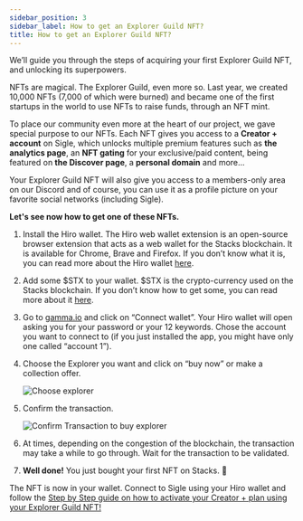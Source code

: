 ```yaml
---
sidebar_position: 3
sidebar_label: How to get an Explorer Guild NFT?
title: How to get an Explorer Guild NFT?
---
```


We’ll guide you through the steps of acquiring your first Explorer Guild NFT, and unlocking its superpowers.

NFTs are magical. The Explorer Guild, even more so. Last year, we created 10,000 NFTs (7,000 of which were burned) and became one of the first startups in the world to use NFTs to raise funds, through an NFT mint.

To place our community even more at the heart of our project, we gave special purpose to our NFTs. Each NFT gives you access to a **Creator + account** on Sigle, which unlocks multiple premium features such as **the analytics page**, an **NFT gating** for your exclusive/paid content, being featured on **the Discover page**, a **personal domain** and more...

Your Explorer Guild NFT will also give you access to a members-only area on our Discord and of course, you can use it as a profile picture on your favorite social networks (including Sigle).

**Let's see now how to get one of these NFTs.**

1. Install the Hiro wallet. The Hiro web wallet extension is an open-source browser extension that acts as a web wallet for the Stacks blockchain. It is available for Chrome, Brave and Firefox. If you don’t know what it is, you can read more about the Hiro wallet [here](https://docs.sigle.io/getting-started/create-hiro-wallet).
2. Add some $STX to your wallet. $STX is the crypto-currency used on the Stacks blockchain. If you don’t know how to get some, you can read more about it [here](https://docs.sigle.io/getting-started/how-to-buy-stx.md).
3. Go to [gamma.io](https://gamma.io/collections/the-explorer-guild) and click on “Connect wallet”. Your Hiro wallet will open asking you for your password or your 12 keywords. Chose the account you want to connect to (if you just installed the app, you might have only one called “account 1”).
4. Choose the Explorer you want and click on “buy now” or make a collection offer.

   ![Choose explorer](/img/docs/getting-started/choose-explorer.png)

5. Confirm the transaction.

   ![Confirm Transaction to buy explorer](/img/docs/getting-started/confirm-transaction.png)

6. At times, depending on the congestion of the blockchain, the transaction may take a while to go through. Wait for the transaction to be validated.
7. **Well done!** You just bought your first NFT on Stacks. 🎉

The NFT is now in your wallet. Connect to Sigle using your Hiro wallet and follow the [Step by Step guide on how to activate your Creator + plan using your Explorer Guild NFT!](https://docs.sigle.io/getting-started/unlock-creator-plan.md)
